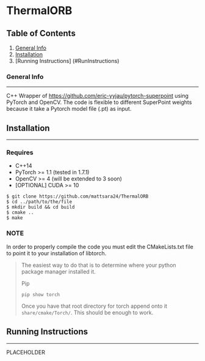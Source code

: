 # ThermalORB
## Table of Contents
1. [General Info](#general-info)
2. [Installation](#installation)
3. [Running Instructions] (#RunInstructions)
### General Info
***
C++ Wrapper of https://github.com/eric-yyjau/pytorch-superpoint using PyTorch and OpenCV. 
The code is flexible to different SuperPoint weights because it take a Pytorch model file (.pt) as input.

## Installation
***
### Requires
- C++14
- PyTorch >= 1.1 (tested in 1.7.1)
- OpenCV >= 4 (will be extended to 3 soon)
- [OPTIONAL] CUDA >= 10 

```
$ git clone https://github.com/mattsara24/ThermalORB
$ cd ../path/to/the/file
$ mkdir build && cd build
$ cmake ..
$ make
```

### NOTE
In order to properly compile the code you must edit the CMakeLists.txt file to point it to your installation of libtorch.
> The easiest way to do that is to determine where your python package manager installed it.
> 
> Pip
> ```
> pip show torch
> ```
> Once you have that root directory for torch append onto it ``` share/cmake/Torch/ ```. This should be enough to work.

## Running Instructions
***
PLACEHOLDER

